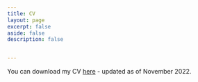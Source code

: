 ```yaml
---
title: CV
layout: page
excerpt: false
aside: false
description: false


---
```


You can download my CV <a href="https://github.com/nicoleherscovici/nicoleherscovici.github.io/blob/main/assets/cv_herscovici_2022.pdf">here</a> - updated as of November 2022.
